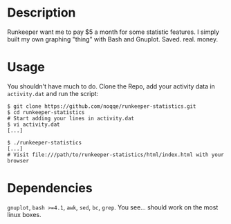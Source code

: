 # Description

Runkeeper want me to pay $5 a month for some statistic features. I simply built my
own graphing "thing" with Bash and Gnuplot. Saved. real. money.  


# Usage

You shouldn't have much to do. Clone the Repo, add your activity data in `activity.dat` 
and run the script:

    $ git clone https://github.com/noqqe/runkeeper-statistics.git
    $ cd runkeeper-statistics
    # Start adding your lines in activity.dat
    $ vi activity.dat
    [...]

    $ ./runkeeper-statistics
    [...]
    # Visit file:///path/to/runkeeper-statistics/html/index.html with your browser

# Dependencies

`gnuplot`, `bash >=4.1`, `awk`, `sed`, `bc`, `grep`. 
You see... should work on the most linux boxes.  
